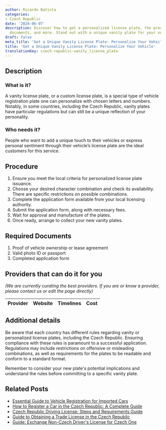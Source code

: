```yaml
---
author: Ricardo Batista
categories:
- Czech Republic
date: '2024-06-07'
description: Discover how to get a personalized license plate, the procedure, required
  documents, and more. Stand out with a unique vanity plate for your vehicle!
draft: false
meta_title: 'Get a Unique Vanity License Plate: Personalize Your Vehicle'
title: 'Get a Unique Vanity License Plate: Personalize Your Vehicle'
translationKey: czech-republic-vanity_license_plate
---
```


## Description
### What is it?
A vanity license plate, or a custom license plate, is a special type of vehicle registration plate one can personalize with chosen letters and numbers. Notably, in some countries, including the Czech Republic, vanity plates have particular regulations but can still be a unique reflection of your personality.

### Who needs it?
People who want to add a unique touch to their vehicles or express personal sentiment through their vehicle’s license plate are the ideal customers for this service.

## Procedure
1. Ensure you meet the local criteria for personalized license plate issuance.
2. Choose your desired character combination and check its availability. There are specific restrictions on possible combinations.
3. Complete the application form available from your local licensing authority. 
4. Submit the application form, along with necessary fees.
5. Wait for approval and manufacture of the plates.
6. Once ready, arrange to collect your new vanity plates.

## Required Documents
1. Proof of vehicle ownership or lease agreement
2. Valid photo ID or passport
3. Completed application form

## Providers that can do it for you

_(We are currently curating the best providers. If you are or know a provider, please contact us or edit the page directly)_

| Provider        |     Website     |     Timelines    |       Cost      |
| :-------------: | :-------------: |  :-------------: | :-------------: |

## Additional details
Be aware that each country has different rules regarding vanity or personalized license plates, including the Czech Republic. Ensuring compliance with these rules is paramount to a successful application. Regulations may include restrictions on offensive or misleading combinations, as well as requirements for the plates to be readable and conform to a standard format. 

Remember to consider your new plate's potential implications and understand the rules before committing to a specific vanity plate.


## Related Posts

- [Essential Guide to Vehicle Registration for Imported Cars](https://tramitit.com/guides/czech-republic/registration_of_a_vehicle_imported_from_abroad/)
- [How to Register a Car in the Czech Republic: A Complete Guide](https://tramitit.com/guides/czech-republic/car_registration/)
- [Czech Republic Driving License: Steps and Requirements Guide](https://tramitit.com/guides/czech-republic/application_for_a_driving_licence/)
- [Guide to Obtaining a Trade License in the Czech Republic](https://tramitit.com/guides/czech-republic/registration_of_a_trade_license/)
- [Guide: Exchange Non-Czech Driver's License for Czech One](https://tramitit.com/guides/czech-republic/driving_licence_exchange/)
